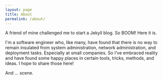 ```yaml
---
layout: page
title: About
permalink: /about/
---
```


A friend of mine challenged me to start a Jekyll blog. So BOOM! Here it is.

I'm a software engineer who, like many, have found that there is no way to remain insulated from system administration, network administration, and deployment tasks. Especially at small companies. So I've embraced reality and have found some happy places in certain tools, tricks, methods, and ideas. I hope to share those here!

And ... scene.
